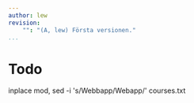 ```yaml
---
author: lew
revision:
    "": "(A, lew) Första versionen."
...
```


Todo
================

inplace mod, sed -i 's/Webbapp/Webapp/' courses.txt
